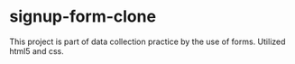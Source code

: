 # signup-form-clone
This project is part of data collection practice by the use of forms. Utilized html5 and css.
